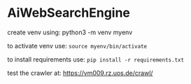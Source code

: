 # AiWebSearchEngine

create venv using:
python3 -m venv myenv

to activate venv use:
```source myenv/bin/activate```

to install requirements use:
```pip install -r requirements.txt```

test the crawler at:
https://vm009.rz.uos.de/crawl/